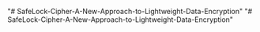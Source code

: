 "# SafeLock-Cipher-A-New-Approach-to-Lightweight-Data-Encryption" 
"# SafeLock-Cipher-A-New-Approach-to-Lightweight-Data-Encryption" 
